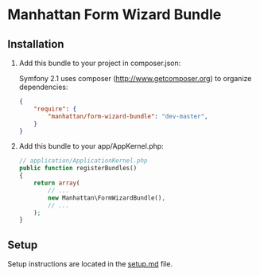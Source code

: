 Manhattan Form Wizard Bundle
============================

Installation
------------

1. Add this bundle to your project in composer.json:

    Symfony 2.1 uses composer (http://www.getcomposer.org) to organize dependencies:

    ```json
    {
        "require": {
            "manhattan/form-wizard-bundle": "dev-master",
        }
    }
    ```

2. Add this bundle to your app/AppKernel.php:

    ``` php
    // application/ApplicationKernel.php
    public function registerBundles()
    {
        return array(
            // ...
            new Manhattan\FormWizardBundle(),
            // ...
        );
    }
    ```

Setup
-----

Setup instructions are located in the [setup.md](https://github.com/frodosghost/AtomLoggerBundle/blob/master/Resources/doc/setup.md) file.
